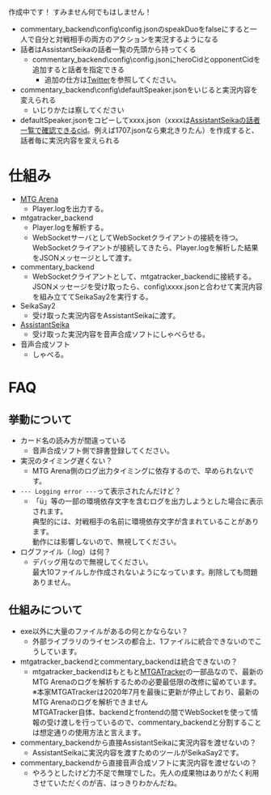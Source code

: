 作成中です！ すみません何でもはしません！

* commentary_backend\config\config.jsonのspeakDuoをfalseにすると一人で自分と対戦相手の両方のアクションを実況するようになる
* 話者はAssistantSeikaの話者一覧の先頭から持ってくる
  * commentary_backend\config\config.jsonにheroCidとopponentCidを追加すると話者を指定できる
    * 追加の仕方は[Twitter](https://twitter.com/poslog/status/1437168091079708675)を参照してください。
* commentary_backend\config\defaultSpeaker.jsonをいじると実況内容を変えられる
  * いじりかたは察してください
* defaultSpeaker.jsonをコピーしてxxxx.json（xxxxは[AssistantSeikaの話者一覧で確認できるcid](https://hgotoh.jp/wiki/doku.php/documents/voiceroid/assistantseika/assistantseika-004)。例えば1707.jsonなら東北きりたん）を作成すると、話者毎に実況内容を変えられる

# 仕組み

* [MTG Arena](https://mtg-jp.com/mtgarena/)
  * Player.logを出力する。
* mtgatracker_backend
  * Player.logを解析する。
  * WebSocketサーバとしてWebSocketクライアントの接続を待つ。<br />WebSocketクライアントが接続してきたら、Player.logを解析した結果をJSONメッセージとして渡す。
* commentary_backend
  * WebSocketクライアントとして、mtgatracker_backendに接続する。<br />JSONメッセージを受け取ったら、config\xxxx.jsonと合わせて実況内容を組み立ててSeikaSay2を実行する。
* SeikaSay2
  * 受け取った実況内容をAssistantSeikaに渡す。
* [AssistantSeika](https://hgotoh.jp/wiki/doku.php/documents/voiceroid/assistantseika/start)
  * 受け取った実況内容を音声合成ソフトにしゃべらせる。
* 音声合成ソフト
  * しゃべる。

# FAQ

## 挙動について

* カード名の読み方が間違っている
  * 音声合成ソフト側で辞書登録してください。
* 実況のタイミング遅くない？
  * MTG Arena側のログ出力タイミングに依存するので、早められないです。
* `--- Logging error ---`って表示されたんだけど？
  * 「ü」等の一部の環境依存文字を含むログを出力しようとした場合に表示されます。<br />典型的には、対戦相手の名前に環境依存文字が含まれていることがあります。<br />動作には影響しないので、無視してください。<br />
* ログファイル（.log）は何？
  * デバッグ用なので無視してください。<br />最大10ファイルしか作成されないようになっています。削除しても問題ありません。<br />

## 仕組みについて

* exe以外に大量のファイルがあるの何とかならない？
  * 外部ライブラリのライセンスの都合上、1ファイルに統合できないのでこうしています。
* mtgatracker_backendとcommentary_backendは統合できないの？
  * mtgatracker_backendはもともと[MTGATracker](https://mtgatracker.com/)の一部品なので、最新のMTG Arenaのログを解析するための必要最低限の改修に留めています。<br />※本家MTGATrackerは2020年7月を最後に更新が停止しており、最新のMTG Arenaのログを解析できません<br />MTGATracker自体、backendとfrontendの間でWebSocketを使って情報の受け渡しを行っているので、commentary_backendと分割することは想定通りの使用方法と言えます。
* commentary_backendから直接AssistantSeikaに実況内容を渡せないの？
  * AssistantSeikaに実況内容を渡すためのツールがSeikaSay2です。
* commentary_backendから直接音声合成ソフトに実況内容を渡せないの？
  * やろうとしたけど力不足で無理でした。先人の成果物はありがたく利用させていただくのが吉、はっきりわかんだね。
